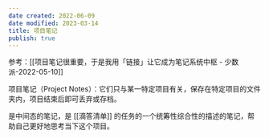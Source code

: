 ```yaml
---
date created: 2022-06-09
date modified: 2023-03-14
title: 项目笔记
publish: true
---
```

参考：[[项目笔记很重要，于是我用「链接」让它成为笔记系统中枢 - 少数派-2022-05-10]]

项目笔记（Project Notes）：它们只与某一特定项目有关，保存在特定项目的文件夹内，项目结束后即可丢弃或存档。

是中间态的笔记，是 [[滴答清单]] 的任务的一个统筹性综合性的描述的笔记，帮助自己更好地思考当下这个项目。